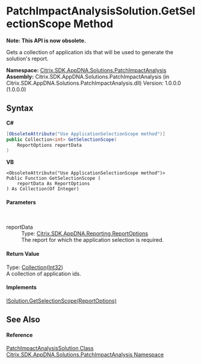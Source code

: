 # PatchImpactAnalysisSolution.GetSelectionScope Method 
 

**Note: This API is now obsolete.**

Gets a collection of application ids that will be used to generate the solution's report.

**Namespace:**&nbsp;<a href="871ad9a2-386c-600b-6667-036c2dd65206">Citrix.SDK.AppDNA.Solutions.PatchImpactAnalysis</a><br />**Assembly:**&nbsp;Citrix.SDK.AppDNA.Solutions.PatchImpactAnalysis (in Citrix.SDK.AppDNA.Solutions.PatchImpactAnalysis.dll) Version: 1.0.0.0 (1.0.0.0)

## Syntax

**C#**
```csharp
[ObsoleteAttribute("Use ApplicationSelectionScope method")]
public Collection<int> GetSelectionScope(
	ReportOptions reportData
)
```

**VB**
```vbnet
<ObsoleteAttribute("Use ApplicationSelectionScope method")>
Public Function GetSelectionScope ( 
	reportData As ReportOptions
) As Collection(Of Integer)
```


#### Parameters
&nbsp;<dl><dt>reportData</dt><dd>Type: <a href="82524f79-8658-d7a8-74fa-851734eb48fa">Citrix.SDK.AppDNA.Reporting.ReportOptions</a><br />The report for which the application selection is required.</dd></dl>

#### Return Value
Type: <a href="http://msdn2.microsoft.com/en-us/library/ms132397" target="_blank">Collection</a>(<a href="http://msdn2.microsoft.com/en-us/library/td2s409d" target="_blank">Int32</a>)<br />A collection of application ids.

#### Implements
<a href="4883af2e-79ca-4c03-4f00-bddf19f71969">ISolution.GetSelectionScope(ReportOptions)</a><br />

## See Also


#### Reference
<a href="eaff2abf-b1ac-9bf5-97f3-ad37748db96b">PatchImpactAnalysisSolution Class</a><br /><a href="871ad9a2-386c-600b-6667-036c2dd65206">Citrix.SDK.AppDNA.Solutions.PatchImpactAnalysis Namespace</a><br />